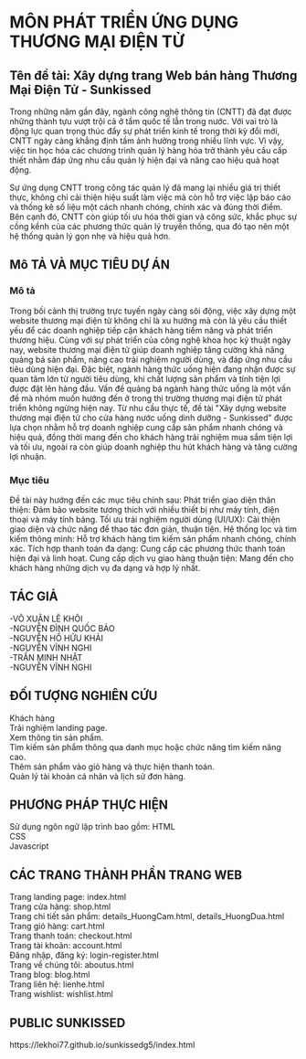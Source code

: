 <h1>MÔN PHÁT TRIỂN ỨNG DỤNG THƯƠNG MẠI ĐIỆN TỬ </h1>
<h2>Tên đề tài: Xây dựng trang Web bán hàng Thương Mại Điện Tử - Sunkissed</h2>
Trong những năm gần đây, ngành công nghệ thông tin (CNTT) đã đạt được những thành tựu vượt trội cả ở tầm quốc tế lẫn trong nước. Với vai trò là động lực quan trọng thúc đẩy sự phát triển kinh tế trong thời kỳ đổi mới, CNTT ngày càng khẳng định tầm ảnh hưởng trong nhiều lĩnh vực. Vì vậy, việc tin học hóa các chương trình quản lý hàng hóa trở thành yêu cầu cấp thiết nhằm đáp ứng nhu cầu quản lý hiện đại và nâng cao hiệu quả hoạt động.

Sự ứng dụng CNTT trong công tác quản lý đã mang lại nhiều giá trị thiết thực, không chỉ cải thiện hiệu suất làm việc mà còn hỗ trợ việc lập báo cáo và thống kê số liệu một cách nhanh chóng, chính xác và đúng thời điểm. Bên cạnh đó, CNTT còn giúp tối ưu hóa thời gian và công sức, khắc phục sự cồng kềnh của các phương thức quản lý truyền thống, qua đó tạo nên một hệ thống quản lý gọn nhẹ và hiệu quả hơn.

<h2>Mô TẢ VÀ MỤC TIÊU DỰ ÁN</h2>
<h3>Mô tả</h3>
Trong bối cảnh thị trường trực tuyến ngày càng sôi động, việc xây dựng một website thương mại điện tử không chỉ là xu hướng mà còn là yêu cầu thiết yếu để các doanh nghiệp tiếp cận khách hàng tiềm năng và phát triển thương hiệu.
Cùng với sự phát triển của công nghệ khoa học kỹ thuật ngày nay, website thương mại điện tử giúp doanh nghiệp tăng cường khả năng quảng bá sản phẩm, nâng cao trải nghiệm người dùng, và đáp ứng nhu cầu tiêu dùng hiện đại. Đặc biệt, ngành hàng thức uống hiện đang nhận được sự quan tâm lớn từ người tiêu dùng, khi chất lượng sản phẩm và tính tiện lợi được đặt lên hàng đầu. Vấn đề quảng bá ngành hàng thức uống là một vấn đề mà nhóm muốn hướng đến ở trong thị trường thương mại điện tử phát triển không ngừng hiện nay.
Từ nhu cầu thực tế, đề tài "Xây dựng website thương mại điện tử cho cửa hàng nước uống dinh dưỡng - Sunkissed" được lựa chọn nhằm hỗ trợ doanh nghiệp cung cấp sản phẩm nhanh chóng và hiệu quả, đồng thời mang đến cho khách hàng trải nghiệm mua sắm tiện lợi và tối ưu, ngoài ra còn giúp doanh nghiệp thu hút khách hàng và tăng cường lợi nhuận.
<h3>Mục tiêu</h3>
Đề tài này hướng đến các mục tiêu chính sau:
Phát triển giao diện thân thiện: Đảm bảo website tương thích với nhiều thiết bị như máy tính, điện thoại và máy tính bảng.
Tối ưu trải nghiệm người dùng (UI/UX): Cải thiện giao diện và chức năng để thao tác đơn giản, thuận tiện.
Hệ thống lọc và tìm kiếm thông minh: Hỗ trợ khách hàng tìm kiếm sản phẩm nhanh chóng, chính xác.
Tích hợp thanh toán đa dạng: Cung cấp các phương thức thanh toán hiện đại và linh hoạt.
Cung cấp dịch vụ giao hàng thuận tiện: Mang đến cho khách hàng những dịch vụ đa dạng và hợp lý nhất.
<h2>TÁC GIẢ</h2>
-VÕ XUÂN LÊ KHÔI<br>
-NGUYỄN ĐÌNH QUỐC BẢO<br>
-NGUYỄN HỒ HỮU KHẢI<br>
-NGUYỄN VĨNH NGHI<br>
-TRẦN MINH NHẬT<br>
-NGUYỄN VĨNH NGHI<br>
<H2>ĐỐI TƯỢNG NGHIÊN CỨU</H2>
Khách hàng<br>
Trải nghiệm landing page.<br>
Xem thông tin sản phẩm.<br>
Tìm kiếm sản phẩm thông qua danh mục hoặc chức năng tìm kiếm nâng cao.<br>
Thêm sản phẩm vào giỏ hàng và thực hiện thanh toán.<br>
Quản lý tài khoản cá nhân và lịch sử đơn hàng.<br>
<H2>PHƯƠNG PHÁP THỰC HIỆN</H2>
Sử dụng ngôn ngữ lập trình bao gồm:
HTML<br>
CSS<br>
Javascript<br>
<H2> CÁC TRANG THÀNH PHẦN TRANG WEB</H2>
Trang landing page: index.html<br>
Trang cửa hàng: shop.html<br>
Trang chi tiết sản phẩm: details_HuongCam.html, details_HuongDua.html<br>
Trang giỏ hàng: cart.html<br>
Trang thanh toán: checkout.html<br>
Trang tài khoản: account.html<br>
Đăng nhập, đăng ký: login-register.html<br>
Trang về chúng tôi: aboutus.html<br>
Trang blog: blog.html<br>
Trang liên hệ: lienhe.html<br>
Trang wishlist: wishlist.html<br>
<H2>PUBLIC SUNKISSED</H2>
https://lekhoi77.github.io/sunkissedg5/index.html







